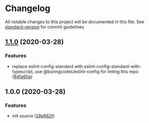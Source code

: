 # Changelog

All notable changes to this project will be documented in this file. See [standard-version](https://github.com/conventional-changelog/standard-version) for commit guidelines.

## [1.1.0](https://github.com/boringcodes/eslint-config-typescript/compare/v1.0.0...v1.1.0) (2020-03-28)


### Features

* replace eslint-config-standard with eslint-config-standard-with-typescript, use @boringcodes/eslint-config for linting this repo ([84fa60a](https://github.com/boringcodes/eslint-config-typescript/commit/84fa60a))



## 1.0.0 (2020-03-28)


### Features

* init source ([28e662f](https://github.com/boringcodes/eslint-config-typescript/commit/28e662f))
